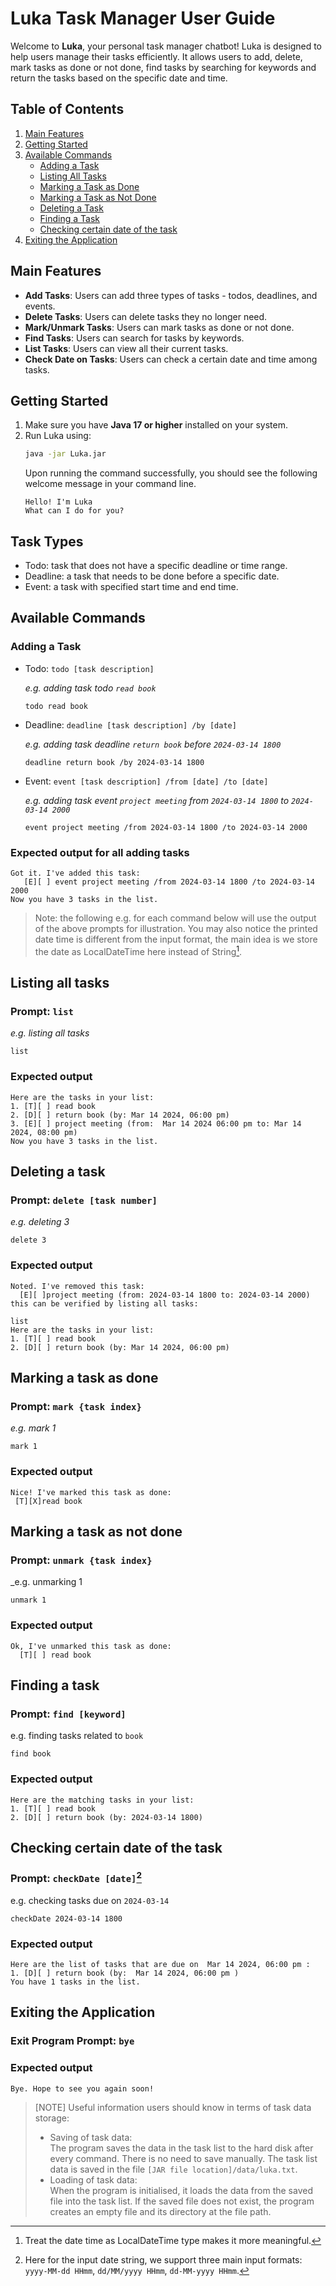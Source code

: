 # **Luka Task Manager User Guide**

Welcome to **Luka**, your personal task manager chatbot!
Luka is designed to help users manage their tasks efficiently.
It allows users to add, delete, mark tasks as done or not done, find tasks by searching for keywords and return the
tasks based on the specific date and time.

## **Table of Contents**

1. [Main Features](#main-features)
2. [Getting Started](#getting-started)
3. [Available Commands](#available-commands)
    - [Adding a Task](#adding-a-task)
    - [Listing All Tasks](#listing-all-tasks)
    - [Marking a Task as Done](#marking-a-task-as-done)
    - [Marking a Task as Not Done](#marking-a-task-as-not-done)
    - [Deleting a Task](#deleting-a-task)
    - [Finding a Task](#finding-a-task)
    - [Checking certain date of the task](#checking-certain-date-of-the-task)
4. [Exiting the Application](#exiting-the-application)

## Main Features

- **Add Tasks**: Users can add three types of tasks - todos, deadlines, and events.
- **Delete Tasks**: Users can delete tasks they no longer need.
- **Mark/Unmark Tasks**: Users can mark tasks as done or not done.
- **Find Tasks**: Users can search for tasks by keywords.
- **List Tasks**: Users can view all their current tasks.
- **Check Date on Tasks**: Users can check a certain date and time among tasks.

## Getting Started

1. Make sure you have **Java 17 or higher** installed on your system.
2. Run Luka using:
   ```sh
   java -jar Luka.jar
   ```
   Upon running the command successfully, you should see the following welcome message in your command line.
    ```
    Hello! I'm Luka
    What can I do for you?
   ```

## Task Types

- Todo: task that does not have a specific deadline or time range.
- Deadline: a task that needs to be done before a specific date.
- Event: a task with specified start time and end time.

## Available Commands

### Adding a Task

- Todo: `todo [task description]`

  _e.g. adding task todo `read book`_
    ```
    todo read book
    ```

- Deadline: `deadline [task description] /by [date]`

  _e.g. adding task deadline `return book` before `2024-03-14 1800`_
    ```
    deadline return book /by 2024-03-14 1800
    ```

- Event: `event [task description] /from [date] /to [date]`

  _e.g. adding task event `project meeting` from `2024-03-14 1800` to `2024-03-14 2000`_
    ```
    event project meeting /from 2024-03-14 1800 /to 2024-03-14 2000
    ```

### Expected output for all adding tasks

    Got it. I've added this task:
       [E][ ] event project meeting /from 2024-03-14 1800 /to 2024-03-14 2000
    Now you have 3 tasks in the list.

> Note: the following e.g. for each command below will use the output of the above prompts for illustration.
> You may also notice the printed date time is different from the input format, the main idea is
> we store the date as LocalDateTime here instead of String[^1].

## Listing all tasks

### Prompt: `list`

_e.g. listing all tasks_

```
list
```

### Expected output

    Here are the tasks in your list:
    1. [T][ ] read book
    2. [D][ ] return book (by: Mar 14 2024, 06:00 pm)
    3. [E][ ] project meeting (from:  Mar 14 2024 06:00 pm to: Mar 14 2024, 08:00 pm)
    Now you have 3 tasks in the list.

## Deleting a task

### Prompt: `delete [task number]`

_e.g. deleting 3_

```
delete 3
```

### Expected output

    Noted. I've removed this task:
      [E][ ]project meeting (from: 2024-03-14 1800 to: 2024-03-14 2000)
    this can be verified by listing all tasks:

    list
    Here are the tasks in your list:
    1. [T][ ] read book
    2. [D][ ] return book (by: Mar 14 2024, 06:00 pm)

## Marking a task as done

### Prompt: `mark {task index}`

_e.g. mark 1_

```
mark 1
```

### Expected output

    Nice! I've marked this task as done: 
     [T][X]read book 

## Marking a task as not done

### Prompt: `unmark {task index}`

_e.g. unmarking 1

  ```
  unmark 1
  ```

### Expected output

  ```
  Ok, I've unmarked this task as done: 
    [T][ ] read book 
  ```

## Finding a task

### Prompt: `find [keyword]`

e.g. finding tasks related to `book`

```
find book
```

### Expected output

    Here are the matching tasks in your list:
    1. [T][ ] read book
    2. [D][ ] return book (by: 2024-03-14 1800)

## Checking certain date of the task

### Prompt: `checkDate [date]`[^2]

e.g. checking tasks due on `2024-03-14`

```
checkDate 2024-03-14 1800
```

### Expected output

  ```
  Here are the list of tasks that are due on  Mar 14 2024, 06:00 pm :
  1. [D][ ] return book (by:  Mar 14 2024, 06:00 pm )
  You have 1 tasks in the list.
  ```

## Exiting the Application

### Exit Program Prompt: `bye`

### Expected output

  ```
  Bye. Hope to see you again soon!
  ```

> [NOTE]
> Useful information users should know in terms of task data storage:
> - Saving of task data: <br/>
The program saves the data in the task list to the hard disk after every command. There is no need to save manually.
The task list data is saved in the file `[JAR file location]/data/luka.txt`.
> - Loading of task data:<br/>
When the program is initialised, it loads the data from the saved file into the task list. If the saved file does not
exist, the program creates an empty file and its directory at the file path.

[^1]: Treat the date time as LocalDateTime type makes it more meaningful.

[^2]: Here for the input date string, we support three main input formats: `yyyy-MM-dd HHmm`, `dd/MM/yyyy HHmm`,
`dd-MM-yyyy HHmm`.